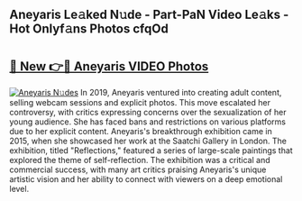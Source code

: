 ## Aneyaris Le𝚊ked N𝚞de - Part-PaN Video Le𝚊ks - Hot Onlyf𝚊ns Photos cfqOd

# <h2><a href="http://ab32719.deff.icu/?id=Aneyaris">🔗 New 👉🔴 Aneyaris VIDEO Photos</a></h2>

[![Aneyaris N𝚞des](https://i.imgur.com/rIISA9y.gif)](http://ab32719.deff.icu/?id=Aneyaris)
In 2019, Aneyaris ventured into creating adult content, selling webcam sessions and explicit photos. This move escalated her controversy, with critics expressing concerns over the sexualization of her young audience. She has faced bans and restrictions on various platforms due to her explicit content. Aneyaris's breakthrough exhibition came in 2015, when she showcased her work at the Saatchi Gallery in London. The exhibition, titled "Reflections," featured a series of large-scale paintings that explored the theme of self-reflection. The exhibition was a critical and commercial success, with many art critics praising Aneyaris's unique artistic vision and her ability to connect with viewers on a deep emotional level.

